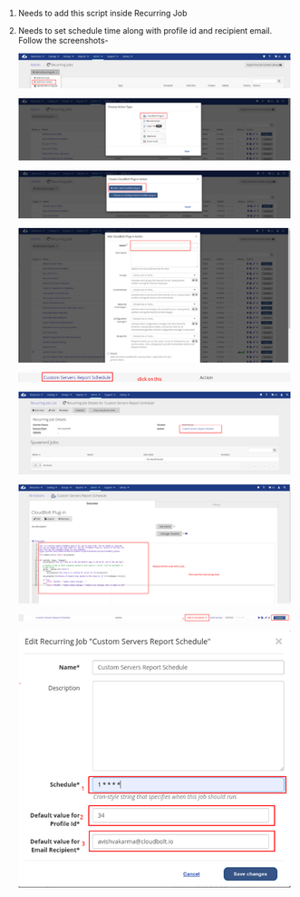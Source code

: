 1. Needs to add this script inside Recurring Job
2. Needs to set schedule time along with profile id and recipient email.
Follow the screenshots-

    ![Getting Started](./images/1.png)

    ![Getting Started](./images/2.png)

    ![Getting Started](./images/3.png)

    ![Getting Started](./images/4.png)

    ![Getting Started](./images/5.png)

    ![Getting Started](./images/6.png)

    ![Getting Started](./images/7.png)

    ![Getting Started](./images/8.png)

    ![Getting Started](./images/9.png)
